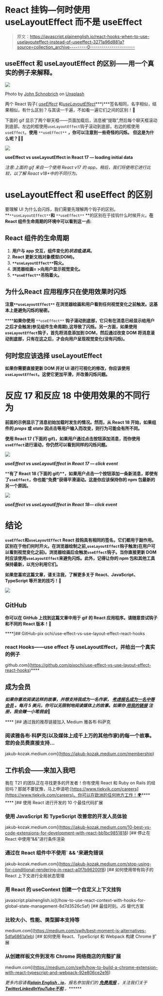 # React 挂钩—何时使用 useLayoutEffect 而不是 useEffect

> 原文：<https://javascript.plainenglish.io/react-hooks-when-to-use-uselayouteffect-instead-of-useeffect-3271a96d881a?source=collection_archive---------0----------------------->

## useEffect 和 useLayoutEffect 的区别——用一个真实的例子来解释。

![](img/9470cbbcc53199c26fd00c91bdbab0b8.png)

Photo by [John Schnobrich](https://unsplash.com/@johnschno?utm_source=medium&utm_medium=referral) on [Unsplash](https://unsplash.com?utm_source=medium&utm_medium=referral)

两个 React 钩子( [*useEffect*](https://reactjs.org/docs/hooks-reference.html#useeffect) 和[*useLayoutEffect*](https://reactjs.org/docs/hooks-reference.html#uselayouteffect)***)***签名相同，名字相似，结果相似，有什么区别？与其读一千遍，不如看一遍它们之间的区别！🦉

下面的 gif 显示了两个聊天框——页面加载后，消息被“提取”,然后每个聊天框滚动到底部。左边的框使用`useLayoutEffect`钩子滚动到底部，右边的框使用`useEffect`。**使用** `**useEffect**` **，你可以注意到一些奇怪的闪烁。** **但这是为什么呢？**🤷‍♂️

![](img/f17e67cd0444ad1657123819cc046c63.png)

**useEffect vs useLayoutEffect in React 17 — loading initial data**

*注意:上面的 gif 来自一个使用 React v17 的 app。稍后，我们将使用它进行比较，以了解 React v18+中的不同行为。*

# useLayoutEffect 和 useEffect 的区别

要理解 UI 为什么会闪烁，我们需要先理解两个钩子的区别。**`**useLayoutEffect**`**和** `**useEffect**` **的区别在于挂钩什么时候开火。**在 React 组件生命周期的环境中可以看到这一点:**

## **React 组件的生命周期**

1.  **用户与 app 交互，组件变化的*状态*或*道具*。**
2.  **React 更新文档对象模型(DOM)。**
3.  ****`**useLayoutEffect**`**钩火。******
4.  ****浏览器绘画= >向用户显示视觉变化。****
5.  ******`**useEffect**`**吊钩着火。********

## ****为什么**React 应用程序只在使用效果时闪烁******

****注意`**useLayoutEffect**` **在浏览器绘画和用户看到任何视觉变化**之前触发。这基本上是避免闪烁的秘密。****

******如果你使用** `**useEffect**` **钩子滚动到底部，它只有在消息已经显示给用户之后才会触发(参见组件生命周期),这导致了闪烁。**另一方面，如果使用`useLayoutEffect`钩子，首先将消息添加到 DOM，然后通过改变 DOM 将消息滚动到底部，只有在这之后，才会向用户呈现视觉变化(没有闪烁)。****

## ******何时您应该选择 useLayoutEffect******

****如果你需要直接更新 DOM 并对 UI 进行可视化的修改，你应该使用`useLayoutEffect`。这使它更加平滑，并改善闪烁问题。****

# ****反应 17 和反应 18 中使用效果的不同行为****

****前面的示例显示了消息初始加载时发生的情况。然而，**从 React 18 开始，如果组件的 *props* 或 *state* 因点击**等用户输入而改变，则行为可能会有所不同。****

******使用 React 17** (下面的 gif)**，**如果用户通过点击按钮添加消息，而你使用`useEffect`进行滚动，你仍然可以看到同样的闪烁问题。****

****![](img/9442f2df5626a988059fd292aeb4dff6.png)****

*******useEffect vs useLayoutEffect in React 17 — click event*******

****有了 React 18 (下面的 gif)**，**如果用户点击一个按钮添加一条新消息，即使有了`useEffect`，你也能“免费”获得平滑滚动。这是你应该保持你的 npm 包最新的另一个原因。****

****![](img/2118cc3a9d316e24c7668d2a12fe7f99.png)****

*******useEffect vs useLayoutEffect in React 18— click event*******

# ******结论******

****`useEffect`和`useLayoutEffect` React 挂钩具有相同的签名，它们都用于副作用。区别在于他们何时开火。在浏览器绘制之前,`useLayoutEffect`钩子触发(在用户可以看到视觉变化之前)。浏览器绘画后会触发`useEffect`钩子。当你直接更新 DOM 时应该使用`useLayoutEffect`来避免闪烁。此外，记得让你的 npm 包和其他工具保持最新，以充分利用它们。****

****如果您喜欢这篇文章，请关注我，了解更多关于 React、JavaScript、TypeScript 等开发的技巧！🚀****

****![](img/6f883c10aad9d2642afb19e7f30c5625.png)****

## ******GitHub******

****你可以在 GitHub 上找到这篇文章中用于 gif 的 React 应用程序。请随意尝试钩子和不同的 React 版本！💪****

 ****[## GitHub-pix ochi/use-effect-vs-use-layout-effect-react-hooks

### react Hooks——use effect 与 useLayoutEffect，并给出一个真实的例子

github.com](https://github.com/pixochi/use-effect-vs-use-layout-effect-react-hooks)**** 

## ****成为会员****

*****如果你喜欢阅读这样的故事，并想支持我成为一名作家，* [*考虑报名成为一名中等会员*](https://jakub-kozak.medium.com/membership) *。每月 5 美元，你可以无限制地阅读媒体上的故事。如果你* [*用我的链接*](https://jakub-kozak.medium.com/membership) *注册，我会赚一小笔佣金*🙌****

****[](https://jakub-kozak.medium.com/membership) [## 通过我的推荐链接加入 Medium 雅各布·科萨克

### 阅读雅各布·科萨克(以及媒体上成千上万的其他作家)的每一个故事。您的会员费直接支持…

jakub-kozak.medium.com](https://jakub-kozak.medium.com/membership) 

## 工作机会——来加入我吧

我在 T21 的团队正在寻找更多的开发者！你有使用 React 和 Ruby on Rails 的经验吗？那就不要犹豫，马上申请吧:[https://www.tjekvik.com/careers](https://www.tjekvik.com/careers)。你可以在欧洲的任何地方工作！🌍**** ****[](https://jakub-kozak.medium.com/10-best-vs-code-extensions-for-development-with-react-bb1bc9851818) [## 使用 React 进行开发的 10 个最佳代码扩展

### 使用 JavaScript 和 TypeScript 改善您的开发人员体验

jakub-kozak.medium.com](https://jakub-kozak.medium.com/10-best-vs-code-extensions-for-development-with-react-bb1bc9851818) [](https://jakub-kozak.medium.com/stop-using-for-conditional-rendering-in-react-a0f7b96200f8) [## 停止在 React 中使用“&&”进行条件渲染

### 通过在 React 组件中不使用` && '来避免错误

jakub-kozak.medium.com](https://jakub-kozak.medium.com/stop-using-for-conditional-rendering-in-react-a0f7b96200f8) [](/how-to-use-react-context-with-hooks-for-global-state-management-8d7d3526c5af) [## 如何使用带有钩子的 React 上下文进行全局状态管理

### 用 React 的 useContext 创建一个自定义上下文挂钩

javascript.plainenglish.io](/how-to-use-react-context-with-hooks-for-global-state-management-8d7d3526c5af) [](https://medium.com/swlh/best-moment-js-alternatives-5dfa6861a1eb) [## 最佳时刻。JS 替代方案

### 比较大小、性能、类型脚本支持等

medium.com](https://medium.com/swlh/best-moment-js-alternatives-5dfa6861a1eb) [](https://medium.com/swlh/how-to-build-a-chrome-extension-with-react-typescript-and-webpack-92e806ce2e16) [## 如何使用 React、TypeScript 和 Webpack 构建 Chrome 扩展

### 从创建样板文件到发布 Chrome 网络商店的完整扩展

medium.com](https://medium.com/swlh/how-to-build-a-chrome-extension-with-react-typescript-and-webpack-92e806ce2e16) 

*更多内容请看*[***plain English . io***](https://plainenglish.io/)*。报名参加我们的* [***免费周报***](http://newsletter.plainenglish.io/) *。关注我们关于*[***Twitter***](https://twitter.com/inPlainEngHQ)[***LinkedIn***](https://www.linkedin.com/company/inplainenglish/)*[***YouTube***](https://www.youtube.com/channel/UCtipWUghju290NWcn8jhyAw)*[***不和***](https://discord.gg/GtDtUAvyhW) *。*******
